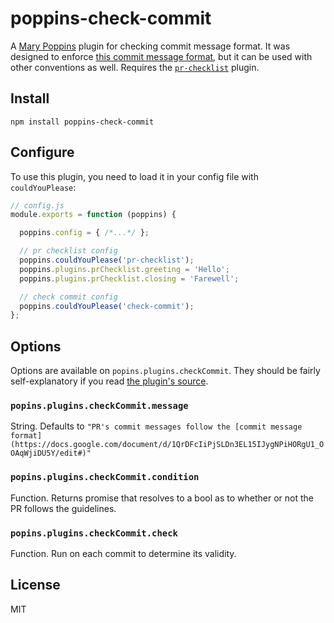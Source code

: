 # poppins-check-commit

A [Mary Poppins](https://github.com/btford/mary-poppins) plugin for checking commit message format.
It was designed to enforce [this commit message format](https://docs.google.com/document/d/1QrDFcIiPjSLDn3EL15IJygNPiHORgU1_OOAqWjiDU5Y/edit#), but it can be used with other conventions as well.
Requires the [`pr-checklist`](https://github.com/btford/poppins-pr-checklist) plugin.


## Install

`npm install poppins-check-commit`


## Configure

To use this plugin, you need to load it in your config file with `couldYouPlease`:


```javascript
// config.js
module.exports = function (poppins) {

  poppins.config = { /*...*/ };

  // pr checklist config
  poppins.couldYouPlease('pr-checklist');
  poppins.plugins.prChecklist.greeting = 'Hello';
  poppins.plugins.prChecklist.closing = 'Farewell';

  // check commit config
  poppins.couldYouPlease('check-commit');
};
```

## Options

Options are available on `popins.plugins.checkCommit`.
They should be fairly self-explanatory if you read [the plugin's source](https://github.com/btford/poppins-check-commit/blob/master/plugin.js).

### `popins.plugins.checkCommit.message`
String.
Defaults to `"PR's commit messages follow the [commit message format](https://docs.google.com/document/d/1QrDFcIiPjSLDn3EL15IJygNPiHORgU1_OOAqWjiDU5Y/edit#)"`

### `popins.plugins.checkCommit.condition`
Function.
Returns promise that resolves to a bool as to whether or not the PR follows the guidelines.

### `popins.plugins.checkCommit.check`
Function.
Run on each commit to determine its validity.


## License
MIT
